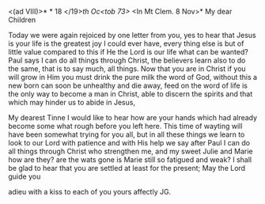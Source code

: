 <(ad VIII)>* <Calw>* 18 </19>*th Oc<tob 73>*
 <In Mt Clem. 8 Nov>*
My dear Children

Today we were again rejoiced by one letter from you, yes to hear that Jesus is your life is the greatest joy I could ever have, every thing else is but of little value compared to this if He the Lord is our life what can be wanted? Paul says I can do all things through Christ, the believers learn also to do the same, that is to say much, all things. Now that you are in Christ if you will grow in Him you must drink the pure milk the word of God, without this a new born can soon be unhealthy and die away, feed on the word of life is the only way to become a man in Christ, able to discern the spirits and that which may hinder us to abide in Jesus,

My dearest Tinne I would like to hear how are your hands which had already become some what rough before you left here. This time of wayting will have been somewhat trying for you all, but in all these things we learn to look to our Lord with patience and with His help we say after Paul I can do all things through Christ who strengthen me, and my sweet Julie and Marie how are they? are the wats gone is Marie still so fatigued and weak? 
I shall be glad to hear that you are settled at least for the present; May the Lord guide you

adieu with a kiss to each of you
 yours affectly JG.
